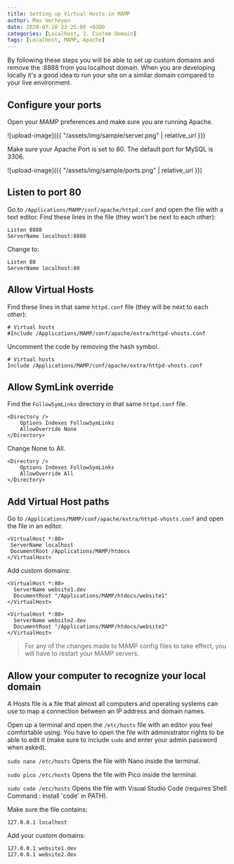 ```yaml
---
title: Setting up Virtual Hosts in MAMP
author: Max Verheyen
date: 2020-07-10 23:25:00 +0200
categories: [Localhost, 2. Custom Domain]
tags: [Localhost, MAMP, Apache]
---
```


By following these steps you will be able to set up custom domains and remove the :8888 from you localhost domain. When you are developing locally it's a good idea to run your site on a similar domain compared to your live environment.

## Configure your ports

Open your MAMP preferences and make sure you are running Apache.

![upload-image]({{ "/assets/img/sample/server.png" | relative_url }})

Make sure your Apache Port is set to 80. The default port for MySQL is 3306.

![upload-image]({{ "/assets/img/sample/ports.png" | relative_url }})

## Listen to port 80

Go to `/Applications/MAMP/conf/apache/httpd.conf` and open the file with a text editor.
Find these lines in the file (they won't be next to each other):

```
Listen 8888
ServerName localhost:8888
```

Change to:

```
Listen 80
ServerName localhost:80
```

## Allow Virtual Hosts

Find these lines in that same `httpd.conf` file (they will be next to each other):

```
# Virtual hosts
#Include /Applications/MAMP/conf/apache/extra/httpd-vhosts.conf
```

Uncomment the code by removing the hash symbol.

```
# Virtual hosts
Include /Applications/MAMP/conf/apache/extra/httpd-vhosts.conf
```

## Allow SymLink override

Find the `FollowSymLinks` directory in that same `httpd.conf` file.

```
<Directory />
    Options Indexes FollowSymLinks
    AllowOverride None
</Directory>
```

Change None to All.

```
<Directory />
    Options Indexes FollowSymLinks
    AllowOverride All
</Directory>
```
## Add Virtual Host paths

Go to `/Applications/MAMP/conf/apache/extra/httpd-vhosts.conf` and open the file in an editor.

```
<VirtualHost *:80>
 ServerName localhost
 DocumentRoot /Applications/MAMP/htdocs
</VirtualHost>
```

Add custom domains:

```
<VirtualHost *:80>
  ServerName website1.dev
  DocumentRoot "/Applications/MAMP/htdocs/website1"
</VirtualHost>

<VirtualHost *:80>
  ServerName website2.dev
  DocumentRoot "/Applications/MAMP/htdocs/website2"
</VirtualHost>
```
> For any of the changes made to MAMP config files to take effect, you will have to restart your MAMP servers.

## Allow your computer to recognize your local domain

A Hosts file is a file that almost all computers and operating systems can use to map a connection between an IP address and domain names.

Open up a terminal and open the `/etc/hosts` file with an editor you feel comfortable using. You have to open the file with administrator rights to be able to edit it (make sure to include `sudo` and enter your admin password when asked).

`sudo nano /etc/hosts` Opens the file with Nano inside the terminal.

`sudo pico /etc/hosts` Opens the file with Pico inside the terminal.

`sudo code /etc/hosts` Opens the file with Visual Studio Code (requires Shell Command : Install 'code' in PATH).

Make sure the file contains:

```
127.0.0.1 localhost
```

Add your custom domains:

```
127.0.0.1 website1.dev
127.0.0.1 website2.dev
```